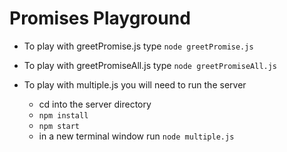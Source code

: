 # Promises Playground

- To play with greetPromise.js type `node greetPromise.js`
- To play with greetPromiseAll.js type `node greetPromiseAll.js`

- To play with multiple.js you will need to run the server
  - cd into the server directory
  - `npm install`
  - `npm start`
  - in a new terminal window run `node multiple.js`
